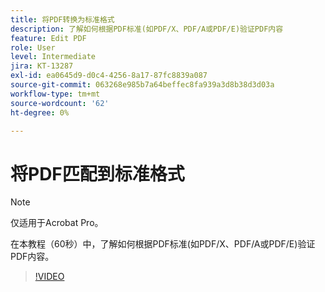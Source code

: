 ```yaml
---
title: 将PDF转换为标准格式
description: 了解如何根据PDF标准(如PDF/X、PDF/A或PDF/E)验证PDF内容
feature: Edit PDF
role: User
level: Intermediate
jira: KT-13287
exl-id: ea0645d9-d0c4-4256-8a17-87fc8839a087
source-git-commit: 063268e985b7a64beffec8fa939a3d8b38d3d03a
workflow-type: tm+mt
source-wordcount: '62'
ht-degree: 0%

---
```


# 将PDF匹配到标准格式

>[!NOTE]
>
>仅适用于Acrobat Pro。

在本教程（60秒）中，了解如何根据PDF标准(如PDF/X、PDF/A或PDF/E)验证PDF内容。

>[!VIDEO](https://video.tv.adobe.com/v/3409906?quality=12&learn=on&hidetitle=true)
